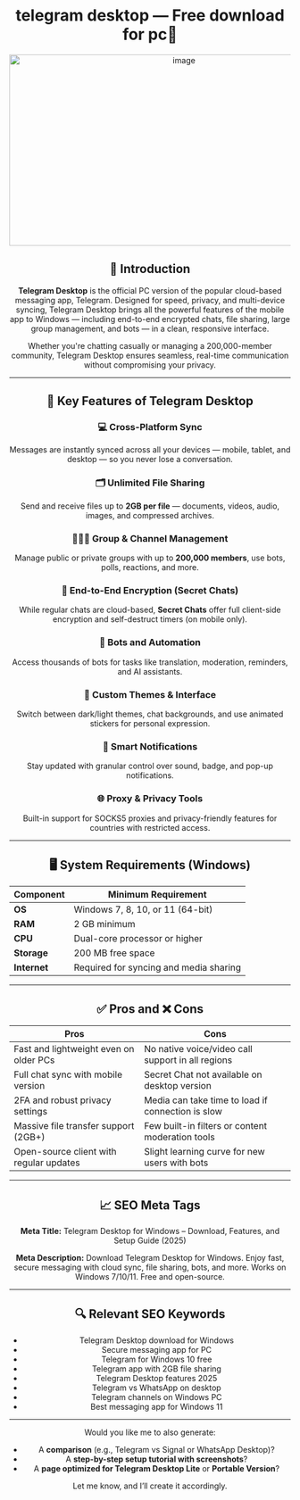 # <div align="center">telegram desktop — Free download for pc🌟

<div align="center"><img width="610" height="343" alt="image" src="https://github.com/user-attachments/assets/8497f775-969d-4fc1-8268-3bb628effbf4" />

## 📌 Introduction

**Telegram Desktop** is the official PC version of the popular cloud-based messaging app, Telegram. Designed for speed, privacy, and multi-device syncing, Telegram Desktop brings all the powerful features of the mobile app to Windows — including end-to-end encrypted chats, file sharing, large group management, and bots — in a clean, responsive interface.

Whether you're chatting casually or managing a 200,000-member community, Telegram Desktop ensures seamless, real-time communication without compromising your privacy.

---

## 🚀 Key Features of Telegram Desktop

### 💻 Cross-Platform Sync

Messages are instantly synced across all your devices — mobile, tablet, and desktop — so you never lose a conversation.

### 🗂️ Unlimited File Sharing

Send and receive files up to **2GB per file** — documents, videos, audio, images, and compressed archives.

### 🧑‍🤝‍🧑 Group & Channel Management

Manage public or private groups with up to **200,000 members**, use bots, polls, reactions, and more.

### 🔐 End-to-End Encryption (Secret Chats)

While regular chats are cloud-based, **Secret Chats** offer full client-side encryption and self-destruct timers (on mobile only).

### 🧠 Bots and Automation

Access thousands of bots for tasks like translation, moderation, reminders, and AI assistants.

### 🎨 Custom Themes & Interface

Switch between dark/light themes, chat backgrounds, and use animated stickers for personal expression.

### 🔔 Smart Notifications

Stay updated with granular control over sound, badge, and pop-up notifications.

### 🌐 Proxy & Privacy Tools

Built-in support for SOCKS5 proxies and privacy-friendly features for countries with restricted access.

---

## 🖥️ System Requirements (Windows)

| **Component** | **Minimum Requirement**                |
| ------------- | -------------------------------------- |
| **OS**        | Windows 7, 8, 10, or 11 (64-bit)       |
| **RAM**       | 2 GB minimum                           |
| **CPU**       | Dual-core processor or higher          |
| **Storage**   | 200 MB free space                      |
| **Internet**  | Required for syncing and media sharing |

---

## ✅ Pros and ❌ Cons

| **Pros**                                | **Cons**                                          |
| --------------------------------------- | ------------------------------------------------- |
| Fast and lightweight even on older PCs  | No native voice/video call support in all regions |
| Full chat sync with mobile version      | Secret Chat not available on desktop version      |
| 2FA and robust privacy settings         | Media can take time to load if connection is slow |
| Massive file transfer support (2GB+)    | Few built-in filters or content moderation tools  |
| Open-source client with regular updates | Slight learning curve for new users with bots     |

---

## 📈 SEO Meta Tags

**Meta Title:**
Telegram Desktop for Windows – Download, Features, and Setup Guide (2025)

**Meta Description:**
Download Telegram Desktop for Windows. Enjoy fast, secure messaging with cloud sync, file sharing, bots, and more. Works on Windows 7/10/11. Free and open-source.

---

## 🔍 Relevant SEO Keywords

* Telegram Desktop download for Windows
* Secure messaging app for PC
* Telegram for Windows 10 free
* Telegram app with 2GB file sharing
* Telegram Desktop features 2025
* Telegram vs WhatsApp on desktop
* Telegram channels on Windows PC
* Best messaging app for Windows 11

---


Would you like me to also generate:

* A **comparison** (e.g., Telegram vs Signal or WhatsApp Desktop)?
* A **step-by-step setup tutorial with screenshots**?
* A **page optimized for Telegram Desktop Lite** or **Portable Version**?

Let me know, and I’ll create it accordingly.
